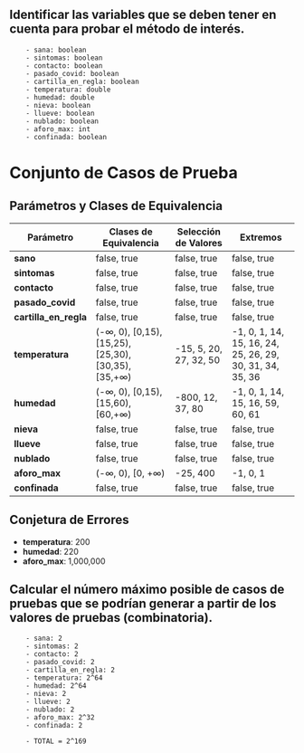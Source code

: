 ## Identificar las variables que se deben tener en cuenta para probar el método de interés.
        - sana: boolean
        - sintomas: boolean
        - contacto: boolean
        - pasado_covid: boolean
        - cartilla_en_regla: boolean
        - temperatura: double
        - humedad: double
        - nieva: boolean
        - llueve: boolean
        - nublado: boolean
        - aforo_max: int
        - confinada: boolean

# Conjunto de Casos de Prueba

## Parámetros y Clases de Equivalencia

| Parámetro             | Clases de Equivalencia                              | Selección de Valores                   | Extremos                                                 |
|-----------------------|-----------------------------------------------------|----------------------------------------|----------------------------------------------------------|
| **sano**              | false, true                                         | false, true                            | false, true                                              |
| **sintomas**          | false, true                                         | false, true                            | false, true                                              |
| **contacto**          | false, true                                         | false, true                            | false, true                                              |
| **pasado_covid**      | false, true                                         | false, true                            | false, true                                              |
| **cartilla_en_regla** | false, true                                         | false, true                            | false, true                                              |
| **temperatura**       | (-∞, 0), [0,15), [15,25), [25,30), [30,35), [35,+∞) | -15, 5, 20, 27, 32, 50                 | -1, 0, 1, 14, 15, 16, 24, 25, 26, 29, 30, 31, 34, 35, 36 |
| **humedad**           | (-∞, 0), [0,15), [15,60), [60,+∞)                   | -800, 12, 37, 80                       | -1, 0, 1, 14, 15, 16, 59, 60, 61                         |
| **nieva**             | false, true                                         | false, true                            | false, true                                              |
| **llueve**            | false, true                                         | false, true                            | false, true                                              |
| **nublado**           | false, true                                         | false, true                            | false, true                                              |
| **aforo_max**         | (-∞, 0), [0, +∞)                                    | -25, 400                               | -1, 0, 1                                                 |
| **confinada**         | false, true                                         | false, true                            | false, true                                              |

## Conjetura de Errores

- **temperatura**: 200
- **humedad**: 220
- **aforo_max**: 1,000,000


## Calcular el número máximo posible de casos de pruebas que se podrían generar a partir de los valores de pruebas (combinatoria).
        - sana: 2
        - sintomas: 2
        - contacto: 2
        - pasado_covid: 2
        - cartilla_en_regla: 2
        - temperatura: 2^64
        - humedad: 2^64
        - nieva: 2
        - llueve: 2
        - nublado: 2
        - aforo_max: 2^32
        - confinada: 2
        
        - TOTAL = 2^169
